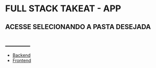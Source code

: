 # FULL STACK TAKEAT - APP
## ACESSE SELECIONANDO A PASTA DESEJADA

## ________

- [Backend](./Backend)
- [Frontend](./Frontend)